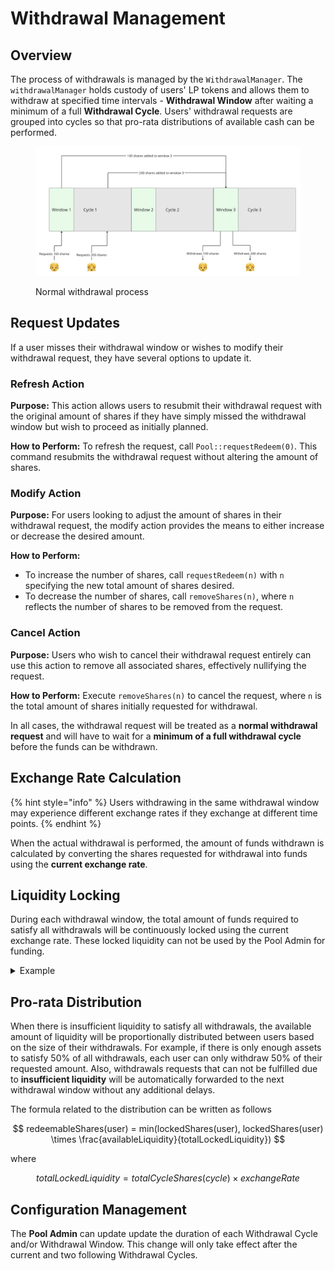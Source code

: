# Withdrawal Management

## Overview

The process of withdrawals is managed by the `WithdrawalManager`. The `withdrawalManager` holds custody of users' LP tokens and allows them to withdraw at specified time intervals - **Withdrawal Window** after waiting a minimum of a full **Withdrawal Cycle**. Users' withdrawal requests are grouped into cycles so that pro-rata distributions of available cash can be performed.

<figure><img src="../.gitbook/assets/image (1).png" alt=""><figcaption><p>Normal withdrawal process</p></figcaption></figure>

## Request Updates

If a user misses their withdrawal window or wishes to modify their withdrawal request, they have several options to update it.&#x20;

### Refresh Action
**Purpose:** This action allows users to resubmit their withdrawal request with the original amount of shares if they have simply missed the withdrawal window but wish to proceed as initially planned.

**How to Perform:** To refresh the request, call `Pool::requestRedeem(0)`. This command resubmits the withdrawal request without altering the amount of shares.

### Modify Action
**Purpose:** For users looking to adjust the amount of shares in their withdrawal request, the modify action provides the means to either increase or decrease the desired amount.

**How to Perform:**
- To increase the number of shares, call `requestRedeem(n)` with `n` specifying the new total amount of shares desired.
- To decrease the number of shares, call `removeShares(n)`, where `n` reflects the number of shares to be removed from the request.

### Cancel Action
**Purpose:** Users who wish to cancel their withdrawal request entirely can use this action to remove all associated shares, effectively nullifying the request.

**How to Perform:** Execute `removeShares(n)` to cancel the request, where `n` is the total amount of shares initially requested for withdrawal.


In all cases, the withdrawal request will be treated as a **normal withdrawal request** and will have to wait for a **minimum of a full withdrawal cycle** before the funds can be withdrawn.

## Exchange Rate Calculation

{% hint style="info" %}
Users withdrawing in the same withdrawal window may experience different exchange rates if they exchange at different time points.
{% endhint %}

When the actual withdrawal is performed, the amount of funds withdrawn is calculated by converting the shares requested for withdrawal into funds using the **current exchange rate**.&#x20;

## Liquidity Locking

During each withdrawal window, the total amount of funds required to satisfy all withdrawals will be continuously locked using the current exchange rate. These locked liquidity can not be used by the Pool Admin for funding.

<details>

<summary>Example</summary>

If the current shares available for withdrawal is as follows

- User 1: 100 shares
- User 2: 200 shares

At time point 1 (exchange rate: 1.5)

- Total locked liquidity would be 450

At time point 2 (exchange rate: 1.75)

- Total locked liquidity would be 525

</details>

## Pro-rata Distribution

When there is insufficient liquidity to satisfy all withdrawals, the available amount of liquidity will be proportionally distributed between users based on the size of their withdrawals. For example, if there is only enough assets to satisfy 50% of all withdrawals, each user can only withdraw 50% of their requested amount. Also, withdrawals requests that can not be fulfilled due to **insufficient liquidity** will be automatically forwarded to the next withdrawal window without any additional delays.

The formula related to the distribution can be written as follows

$$
redeemableShares(user) =  min(lockedShares(user), lockedShares(user) \times \frac{availableLiquidity}{totalLockedLiquidity})
$$

where

$$
totalLockedLiquidity = totalCycleShares(cycle) \times exchangeRate
$$

## Configuration Management

The **Pool Admin** can update update the duration of each Withdrawal Cycle and/or Withdrawal Window. This change will only take effect after the current and two following Withdrawal Cycles.&#x20;
